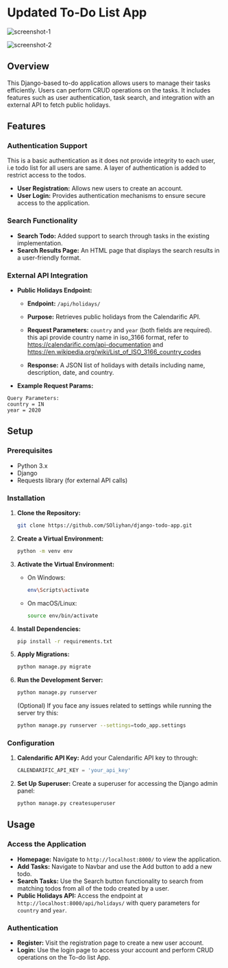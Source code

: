 # Updated To-Do List App

![screenshot-1](https://https://github.com/SOliyhan/ToDo-List_v2/tree/todo-v2/static/images/screenshot-1.png)

![screenshot-2](https://https://github.com/SOliyhan/ToDo-List_v2/tree/todo-v2/static/images/screenshot-2.png)

## Overview

This Django-based to-do application allows users to manage their tasks efficiently. Users can perform CRUD operations on the tasks. It includes features such as user authentication, task search, and integration with an external API to fetch public holidays.

## Features

### Authentication Support

This is a basic authentication as it does not provide integrity to each user, i.e todo list for all users are same. A layer of authentication is added to restrict access to the todos.

- **User Registration:** Allows new users to create an account.
- **User Login:** Provides authentication mechanisms to ensure secure access to the application.

### Search Functionality

- **Search Todo:** Added support to search through tasks in the existing implementation.
- **Search Results Page:** An HTML page that displays the search results in a user-friendly format.

### External API Integration

- **Public Holidays Endpoint:**

  - **Endpoint:** `/api/holidays/`
  - **Purpose:** Retrieves public holidays from the Calendarific API.
  - **Request Parameters:** `country` and `year` (both fields are required).
    this api provide country name in iso_3166 format, refer to https://calendarific.com/api-documentation and https://en.wikipedia.org/wiki/List_of_ISO_3166_country_codes

  - **Response:** A JSON list of holidays with details including name, description, date, and country.

- **Example Request Params:**

```
Query Parameters:
country = IN
year = 2020
```

## Setup

### Prerequisites

- Python 3.x
- Django
- Requests library (for external API calls)

### Installation

1. **Clone the Repository:**

   ```bash
   git clone https://github.com/SOliyhan/django-todo-app.git
   ```

2. **Create a Virtual Environment:**

   ```bash
   python -m venv env
   ```

3. **Activate the Virtual Environment:**

   - On Windows:
     ```bash
     env\Scripts\activate
     ```
   - On macOS/Linux:
     ```bash
     source env/bin/activate
     ```

4. **Install Dependencies:**

   ```bash
   pip install -r requirements.txt
   ```

5. **Apply Migrations:**

   ```bash
   python manage.py migrate
   ```

6. **Run the Development Server:**
   ```bash
   python manage.py runserver
   ```
   (Optional) If you face any issues related to settings while running the server try this:
   ```bash
   python manage.py runserver --settings=todo_app.settings
   ```

### Configuration

1. **Calendarific API Key:** Add your Calendarific API key to through:

   ```python
   CALENDARIFIC_API_KEY = 'your_api_key'
   ```

2. **Set Up Superuser:** Create a superuser for accessing the Django admin panel:
   ```bash
   python manage.py createsuperuser
   ```

## Usage

### Access the Application

- **Homepage:** Navigate to `http://localhost:8000/` to view the application.
- **Add Tasks:** Navigate to Navbar and use the Add button to add a new todo.
- **Search Tasks:** Use the Search button functionality to search from matching todos from all of the todo created by a user.
- **Public Holidays API:** Access the endpoint at `http://localhost:8000/api/holidays/` with query parameters for `country` and `year`.

### Authentication

- **Register:** Visit the registration page to create a new user account.
- **Login:** Use the login page to access your account and perform CRUD operations on the To-do list App.
